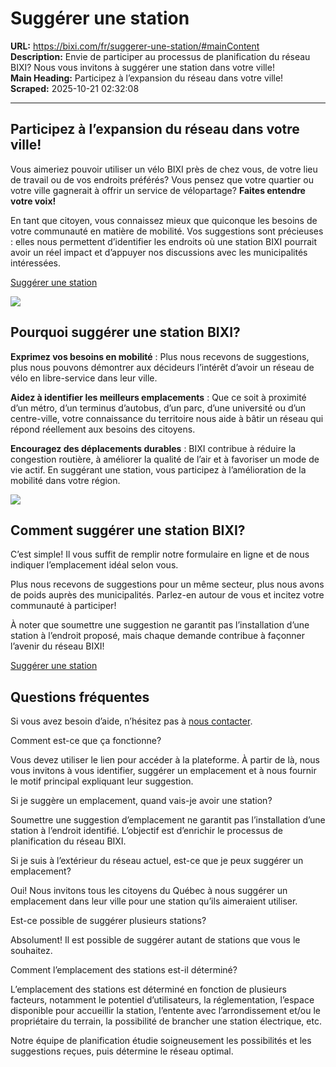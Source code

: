# Suggérer une station

**URL:** https://bixi.com/fr/suggerer-une-station/#mainContent  
**Description:** Envie de participer au processus de planification du réseau BIXI? Nous vous invitons à suggérer une station dans votre ville!  
**Main Heading:** Participez à l’expansion du réseau dans votre ville!  
**Scraped:** 2025-10-21 02:32:08

---

## Participez à l’expansion du réseau dans votre ville!

Vous aimeriez pouvoir utiliser un vélo BIXI près de chez vous, de votre lieu de travail ou de vos endroits préférés? Vous pensez que votre quartier ou votre ville gagnerait à offrir un service de vélopartage? **Faites entendre votre voix!**

En tant que citoyen, vous connaissez mieux que quiconque les besoins de votre communauté en matière de mobilité. Vos suggestions sont précieuses : elles nous permettent d’identifier les endroits où une station BIXI pourrait avoir un réel impact et d’appuyer nos discussions avec les municipalités intéressées.

[Suggérer une station](https://survey123.arcgis.com/share/21cba6e2e946464b8474c4c6618299fd)

![](https://s3.ca-central-1.amazonaws.com/cdn.bixi.com/wp-content/uploads/2025/03/suggerer-une-station-bixi-2-400x600.jpg)

## Pourquoi suggérer une station BIXI?

**Exprimez vos besoins en mobilité** : Plus nous recevons de suggestions, plus nous pouvons démontrer aux décideurs l’intérêt d’avoir un réseau de vélo en libre-service dans leur ville.

**Aidez à identifier les meilleurs emplacements** : Que ce soit à proximité d’un métro, d’un terminus d’autobus, d’un parc, d’une université ou d’un centre-ville, votre connaissance du territoire nous aide à bâtir un réseau qui répond réellement aux besoins des citoyens.

**Encouragez des déplacements durables** : BIXI contribue à réduire la congestion routière, à améliorer la qualité de l’air et à favoriser un mode de vie actif. En suggérant une station, vous participez à l’amélioration de la mobilité dans votre région.

![](https://s3.ca-central-1.amazonaws.com/cdn.bixi.com/wp-content/uploads/2025/03/suggerer-une-station-bixi-3-600x600.jpg)

## Comment suggérer une station BIXI?

C’est simple! Il vous suffit de remplir notre formulaire en ligne et de nous indiquer l’emplacement idéal selon vous.

Plus nous recevons de suggestions pour un même secteur, plus nous avons de poids auprès des municipalités. Parlez-en autour de vous et incitez votre communauté à participer!

À noter que soumettre une suggestion ne garantit pas l’installation d’une station à l’endroit proposé, mais chaque demande contribue à façonner l’avenir du réseau BIXI!

[Suggérer une station](https://survey123.arcgis.com/share/21cba6e2e946464b8474c4c6618299fd)

## Questions fréquentes

Si vous avez besoin d’aide, n’hésitez pas à [nous contacter](https://bixi.com/fr/nous-joindre/).

Comment est-ce que ça fonctionne?

Vous devez utiliser le lien pour accéder à la plateforme. À partir de là, nous vous invitons à vous identifier, suggérer un emplacement et à nous fournir le motif principal expliquant leur suggestion.

Si je suggère un emplacement, quand vais-je avoir une station?

Soumettre une suggestion d’emplacement ne garantit pas l’installation d’une station à l’endroit identifié. L’objectif est d’enrichir le processus de planification du réseau BIXI.

Si je suis à l’extérieur du réseau actuel, est-ce que je peux suggérer un emplacement?

Oui! Nous invitons tous les citoyens du Québec à nous suggérer un emplacement dans leur ville pour une station qu’ils aimeraient utiliser.

Est-ce possible de suggérer plusieurs stations?

Absolument! Il est possible de suggérer autant de stations que vous le souhaitez.

Comment l’emplacement des stations est-il déterminé?

L’emplacement des stations est déterminé en fonction de plusieurs facteurs, notamment le potentiel d’utilisateurs, la réglementation, l’espace disponible pour accueillir la station, l’entente avec l’arrondissement et/ou le propriétaire du terrain, la possibilité de brancher une station électrique, etc.

Notre équipe de planification étudie soigneusement les possibilités et les suggestions reçues, puis détermine le réseau optimal.